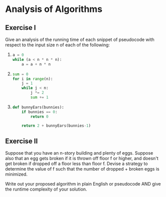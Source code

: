 # Analysis of Algorithms

## Exercise I

Give an analysis of the running time of each snippet of
pseudocode with respect to the input size n of each of the following:

1.  ```python
    a = 0
    while (a < n * n * n):
        a = a + n * n
    ```

2.  ```python
    sum = 0
    for i in range(n):
        j = 1
        while j < n:
            j *= 2
            sum += 1
    ```

3.  ```python
    def bunnyEars(bunnies):
        if bunnies == 0:
            return 0

        return 2 + bunnyEars(bunnies-1)
    ```

## Exercise II

Suppose that you have an n-story building and plenty of eggs. Suppose also that an egg gets broken if it is thrown off floor f or higher, and doesn't get broken if dropped off a floor less than floor f. Devise a strategy to determine the value of f such that the number of dropped + broken eggs is minimized.

Write out your proposed algorithm in plain English or pseudocode AND give the runtime complexity of your solution.
